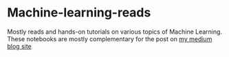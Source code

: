# Machine-learning-reads

Mostly reads and hands-on tutorials on various topics of Machine Learning. These notebooks are mostly complementary for the post on [my medium blog site](https://alexandr-nixon.medium.com/)

